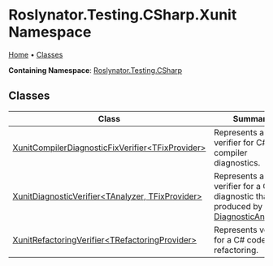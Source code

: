 # Roslynator\.Testing\.CSharp\.Xunit Namespace

[Home](../../../../README.md) &#x2022; [Classes](#classes)

**Containing Namespace**: [Roslynator.Testing.CSharp](../README.md)

## Classes

| Class | Summary |
| ----- | ------- |
| [XunitCompilerDiagnosticFixVerifier\<TFixProvider\>](XunitCompilerDiagnosticFixVerifier-1/README.md) | Represents a verifier for C\# compiler diagnostics\. |
| [XunitDiagnosticVerifier\<TAnalyzer, TFixProvider\>](XunitDiagnosticVerifier-2/README.md) | Represents a verifier for a C\# diagnostic that is produced by [DiagnosticAnalyzer](https://docs.microsoft.com/en-us/dotnet/api/microsoft.codeanalysis.diagnostics.diagnosticanalyzer)\. |
| [XunitRefactoringVerifier\<TRefactoringProvider\>](XunitRefactoringVerifier-1/README.md) | Represents verifier for a C\# code refactoring\. |

